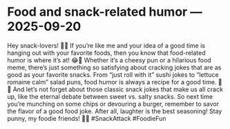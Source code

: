 # Food and snack-related humor — 2025-09-20

Hey snack-lovers! 🍔🌮 If you’re like me and your idea of a good time is hanging out with your favorite foods, then you know that food-related humor is where it’s at! 😂🍕 Whether it’s a cheesy pun or a hilarious food meme, there’s just something so satisfying about cracking jokes that are as good as your favorite snacks. From “just roll with it” sushi jokes to “lettuce romaine calm” salad puns, food humor is always a recipe for a good time. 🥗🥑 And let’s not forget about those classic snack jokes that make us all crack up, like the eternal debate between sweet vs. salty snacks. So next time you’re munching on some chips or devouring a burger, remember to savor the flavor of a good food joke. After all, laughter is the best seasoning! Stay punny, my foodie friends! 🌯🍰 #SnackAttack #FoodieFun